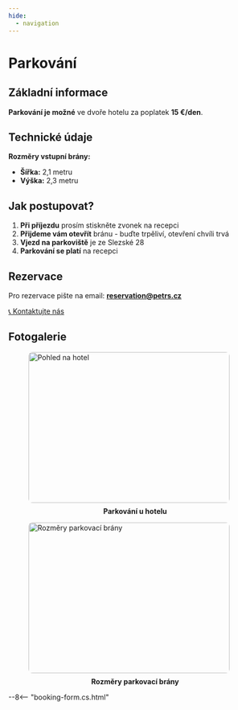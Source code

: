 ```yaml
---
hide:
  - navigation
---
```


# **Parkování**

## **Základní informace**

**Parkování je možné** ve dvoře hotelu za poplatek **15 €/den**.

## **Technické údaje**

**Rozměry vstupní brány:**
- **Šířka:** 2,1 metru
- **Výška:** 2,3 metru

## **Jak postupovat?**

1. **Při příjezdu** prosím stiskněte zvonek na recepci
2. **Přijdeme vám otevřít** bránu - buďte trpěliví, otevření chvíli trvá
3. **Vjezd na parkoviště** je ze Slezské 28
4. **Parkování se platí** na recepci

## **Rezervace**

Pro rezervace pište na email: **reservation@petrs.cz**

[📞 Kontaktujte nás](05.contact.md)

## **Fotogalerie**

<div class="gallery">
<figure>
  <img src="/hotelclaris/assets/fotky-hotelu/parkovani.jpg" alt="Pohled na hotel" style="width: 400px; height: 300px; object-fit: cover; border-radius: 8px;">
  <figcaption style="text-align: center; margin-top: 8px; font-weight: bold;">Parkování u hotelu</figcaption>
</figure>

<figure>
  <img src="/hotelclaris/assets/fotky-hotelu/rozmery-parkovaci-brany.jpg" alt="Rozměry parkovací brány" style="width: 400px; height: 300px; object-fit: cover; border-radius: 8px; object-position: bottom;">
  <figcaption style="text-align: center; margin-top: 8px; font-weight: bold;">Rozměry parkovací brány</figcaption>
</figure>
</div>

--8<-- "booking-form.cs.html"